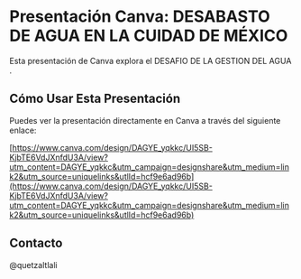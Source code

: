 # Presentación Canva: DESABASTO DE AGUA EN LA CUIDAD DE MÉXICO 

Esta presentación de Canva explora el DESAFIO DE LA GESTION DEL AGUA .

## Cómo Usar Esta Presentación

Puedes ver la presentación directamente en Canva a través del siguiente enlace:

[https://www.canva.com/design/DAGYE_yqkkc/UI5SB-KjbTE6VdJXnfdU3A/view?utm_content=DAGYE_yqkkc&utm_campaign=designshare&utm_medium=link2&utm_source=uniquelinks&utlId=hcf9e6ad96b](https://www.canva.com/design/DAGYE_yqkkc/UI5SB-KjbTE6VdJXnfdU3A/view?utm_content=DAGYE_yqkkc&utm_campaign=designshare&utm_medium=link2&utm_source=uniquelinks&utlId=hcf9e6ad96b)


## Contacto
@quetzaltlali
